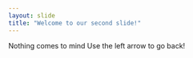 ```yaml
---
layout: slide
title: "Welcome to our second slide!"
---
```

Nothing comes to mind
Use the left arrow to go back!
